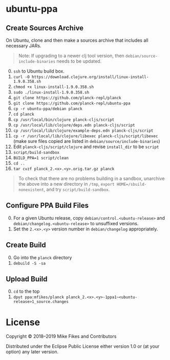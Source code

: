 # ubuntu-ppa

## Create Sources Archive

On Ubuntu, clone and then make a sources archive that includes all necessary JARs.

> Note: If upgrading to a newer clj tool version, then `debian/source-include-binaries` needs to be updated.

0. `ssh` to Ubuntu build box.
0. `curl -O https://download.clojure.org/install/linux-install-1.9.0.358.sh`
0. `chmod +x linux-install-1.9.0.358.sh`
0. `sudo ./linux-install-1.9.0.358.sh`
0. `git clone https://github.com/planck-repl/planck`
0. `git clone https://github.com/planck-repl/ubuntu-ppa`
0. `cp -r ubuntu-ppa/debian planck`
0. `cd planck`
0. `cp /usr/local/bin/clojure planck-cljs/script`
0. `cp /usr/local/lib/clojure/deps.edn planck-cljs/script`
0. `cp /usr/local/lib/clojure/example-deps.edn planck-cljs/script`
0. `cp -r /usr/local/lib/clojure/libexec planck-cljs/script/libexec` (make sure files copied are listed in `debian/source/include-binaries`)
0. Edit `planck-cljs/script/clojure` and revise `install_dir` to be `script`
0. `script/build-sandbox`
0. `BUILD_PPA=1 script/clean`
0. `cd ..`
0. `tar cvzf planck_2.<x>.<y>.orig.tar.gz planck`

> To check that there are no problems building in a sandbox, unarchive the above into a new directory in `/tmp`, `export HOME=/sbuild-nonexistent`, and try `script/build-sandbox`.

## Configure PPA Build Files

0. For a given Ubuntu release, copy `debian/control.<ubuntu-release>` and `debian/changelog.<ubuntu-release>` to unsuffixed versions.
0. Set the `2.<x>.<y>` version number in `debian/changelog` appropriately.

## Create Build

0. Go into the `planck` directory
0. `debuild -S -sa`

## Upload Build

0. `cd` to the top
0. `dput ppa:mfikes/planck planck_2.<x>.<y>-1ppa1~<ubuntu-release>1_source.changes`

# License

Copyright © 2018–2019 Mike Fikes and Contributors

Distributed under the Eclipse Public License either version 1.0 or (at your option) any later version.
